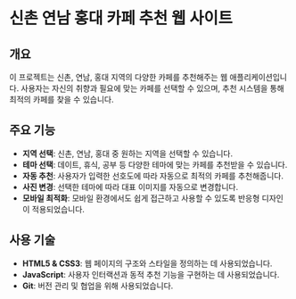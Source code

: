 # 신촌 연남 홍대 카페 추천 웹 사이트

## 개요
이 프로젝트는 신촌, 연남, 홍대 지역의 다양한 카페를 추천해주는 웹 애플리케이션입니다. 사용자는 자신의 취향과 필요에 맞는 카페를 선택할 수 있으며, 추천 시스템을 통해 최적의 카페를 찾을 수 있습니다.

## 주요 기능
- **지역 선택**: 신촌, 연남, 홍대 중 원하는 지역을 선택할 수 있습니다.
- **테마 선택**: 데이트, 휴식, 공부 등 다양한 테마에 맞는 카페를 추천받을 수 있습니다.
- **자동 추천**: 사용자가 입력한 선호도에 따라 자동으로 최적의 카페를 추천해줍니다.
- **사진 변경**: 선택한 테마에 따라 대표 이미지를 자동으로 변경합니다.
- **모바일 최적화**: 모바일 환경에서도 쉽게 접근하고 사용할 수 있도록 반응형 디자인이 적용되었습니다.

## 사용 기술
- **HTML5 & CSS3**: 웹 페이지의 구조와 스타일을 정의하는 데 사용되었습니다.
- **JavaScript**: 사용자 인터랙션과 동적 추천 기능을 구현하는 데 사용되었습니다.
- **Git**: 버전 관리 및 협업을 위해 사용되었습니다.
